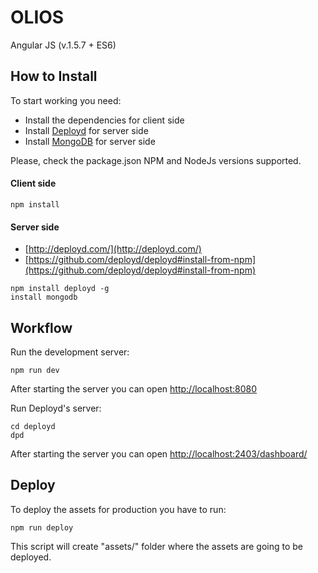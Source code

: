 # OLIOS

Angular JS (v.1.5.7 + ES6)

## How to Install

To start working you need:
 
+ Install the dependencies for client side
+ Install [Deployd](http://deployd.com/) for server side
+ Install [MongoDB](https://github.com/deployd/deployd#install-from-npm) for server side

Please, check the package.json NPM and NodeJs versions supported.

#### Client side

```
npm install
```

#### Server side

+ [http://deployd.com/](http://deployd.com/)
+ [https://github.com/deployd/deployd#install-from-npm](https://github.com/deployd/deployd#install-from-npm)

```
npm install deployd -g
install mongodb
```

## Workflow

Run the development server:

```
npm run dev
```

After starting the server you can open [http://localhost:8080](http://localhost:8080)

Run Deployd's server:

```
cd deployd
dpd
```

After starting the server you can open [http://localhost:2403/dashboard/](http://localhost:2403/dashboard/)

## Deploy

To deploy the assets for production you have to run:

```
npm run deploy
```

This script will create "assets/" folder where the assets are going to be deployed.
